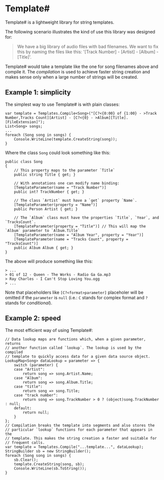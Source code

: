 Template#
=========

Template# is a lightweight library for string templates.

The following scenario illustrates the kind of use this library was designed for:

>   We have a big library of audio files with bad filenames. We want to fix this
>   by naming the files like this: '[Track Number] - [Artist] - [Album] - [Title]'.

Template# would take a template like the one for song filenames above and compile
it. The _compilation_ is used to achieve faster string creation and makes sense
only when a large number of strings will be created.

## Example 1: simplicity

The simplest way to use Template# is with plain classes:

    var template = Templates.Compile<Song>("[C?<{0:00} of {1:00} - >Track Number,Tracks Count][Artist] - [C?<{0} - >Album][Title].[FileExtension]");
    List<Song> songs;
    ...
    foreach (Song song in songs) {
        Console.WriteLine(template.CreateString(song));
    }

Where the class `Song` could look something like this:

    public class Song
    {
        // This property maps to the parameter `Title`
        public string Title { get; }
        
        // With annotations one can modify name binding:
        [TemplateParameter(name = "Track Number")]
        public int? TrackNumber { get; }
    
        // The class `Artist` must have a `get` property `Name`.
        [TemplateParameter(property = "Name")]
        public Person Artist { get; }
        
        // The `Album` class must have the properties `Title`, `Year`, and `TracksCount`.
        [TemplateParameter(property = "Title")] // This will map the `Album` parameter to `Album.Title`
        [TemplateParameter(name = "Album Year", property = "Year")]
        [TemplateParameter(name = "Tracks Count", property = "TracksCount")]
        public Album Album { get; }
    }

The above will produce something like this:

    > ...
    > 01 of 12 - Queen - The Works - Radio Ga Ga.mp3
    > Ray Charles - I Can't Stop Loving You.ogg
    > ...

Note that placeholders like `[C?<format>parameter]` placeholer will be omitted if the `parameter` is `null` (i.e.: `C` stands for complex format and `?` stands for _conditional_).


## Example 2: speed

The most efficient way of using Template#:

    // Data lookup maps are functions which, when a given parameter, returns
    // another function called `lookup`. The lookup is used by the compiled
    // template to quickly access data for a given data source object.
    LookupMap<Song> dataLookup = parameter => {
        switch (parameter) {
        case "Artist":
            return song => song.Artist.Name;
        case "Album":
            return song => song.Album.Title;
        case "title":
            return song => song.Title;
        case "track number":
            return song => song.TrackNumber > 0 ? (object)song.TrackNumber : null;
        default:
            return null;
        }
    };
    // Compilation breaks the template into segments and also stores the
    // particular `lookup` functions for each parameter that appears in the
    // template. This makes the string creation a faster and suitable for
    // frequent calls.
    var template = Templates.Compile("...template...", dataLookup);
    StringBuilder sb = new StringBuilder();
    foreach (Song song in songs) {
        sb.Clear();
        template.CreateString(song, sb);
        Console.WriteLine(sb.ToString());
    }
